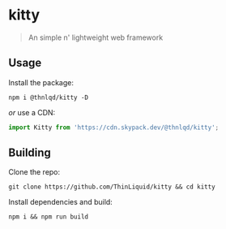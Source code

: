 # kitty
> An simple n' lightweight web framework

## Usage
Install the package:
```
npm i @thnlqd/kitty -D
```
*or* use a CDN:
```js
import Kitty from 'https://cdn.skypack.dev/@thnlqd/kitty';
```

## Building
Clone the repo:
```
git clone https://github.com/ThinLiquid/kitty && cd kitty
```
Install dependencies and build:
```
npm i && npm run build
```